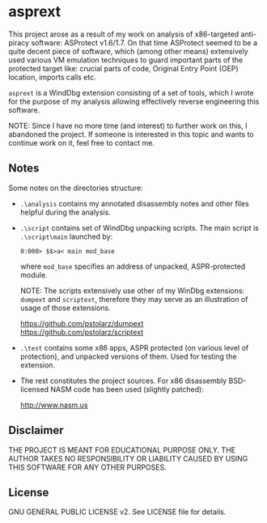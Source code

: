asprext
=======

This project arose as a result of my work on analysis of x86-targeted anti-piracy
software: ASProtect v1.6/1.7. On that time ASProtect seemed to be a quite decent
piece of software, which (among other means) extensively used various VM
emulation techniques to guard important parts of the protected target like:
crucial parts of code, Original Entry Point (OEP) location, imports calls etc.

`asprext` is a WindDbg extension consisting of a set of tools, which I wrote
for the purpose of my analysis allowing effectively reverse engineering this
software.

NOTE: Since I have no more time (and interest) to further work on this, I
abandoned the project. If someone is interested in this topic and wants to
continue work on it, feel free to contact me.

Notes
-----

Some notes on the directories structure:

* `.\analysis` contains my annotated disassembly notes and other files helpful
  during the analysis.

* `.\script` contains set of WindDbg unpacking scripts. The main script is
  `.\script\main` launched by:

      0:000> $$>a< main mod_base

  where `mod_base` specifies an address of unpacked, ASPR-protected module.

  NOTE: The scripts extensively use other of my WinDbg extensions: `dumpext`
  and `scriptext`, therefore they may serve as an illustration of usage of
  those extensions.

  https://github.com/pstolarz/dumpext  
  https://github.com/pstolarz/scriptext

* `.\test` contains some x86 apps, ASPR protected (on various level of
  protection), and unpacked versions of them. Used for testing the extension.

* The rest constitutes the project sources. For x86 disassembly BSD-licensed
  NASM code has been used (slightly patched):

  http://www.nasm.us

Disclaimer
----------

THE PROJECT IS MEANT FOR EDUCATIONAL PURPOSE ONLY. THE AUTHOR TAKES NO
RESPONSIBILITY OR LIABILITY CAUSED BY USING THIS SOFTWARE FOR ANY OTHER PURPOSES.

License
-------
GNU GENERAL PUBLIC LICENSE v2. See LICENSE file for details.
